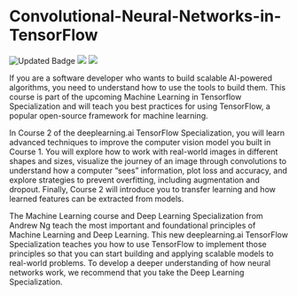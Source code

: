# Convolutional-Neural-Networks-in-TensorFlow

![Updated Badge](https://badges.pufler.dev/updated/neerajk/Convolutional-Neural-Networks-in-TensorFlow)
![](https://badges.pufler.dev/created/neerajk/Convolutional-Neural-Networks-in-TensorFlow)
![](https://badges.pufler.dev/visits/neerajk/Convolutional-Neural-Networks-in-TensorFlow)

If you are a software developer who wants to build scalable AI-powered algorithms, you need to understand how to use the tools to build them. This course is part of the upcoming Machine Learning in Tensorflow Specialization and will teach you best practices for using TensorFlow, a popular open-source framework for machine learning.

In Course 2 of the deeplearning.ai TensorFlow Specialization, you will learn advanced techniques to improve the computer vision model you built in Course 1. You will explore how to work with real-world images in different shapes and sizes, visualize the journey of an image through convolutions to understand how a computer “sees” information, plot loss and accuracy, and explore strategies to prevent overfitting, including augmentation and dropout. Finally, Course 2 will introduce you to transfer learning and how learned features can be extracted from models. 

The Machine Learning course and Deep Learning Specialization from Andrew Ng teach the most important and foundational principles of Machine Learning and Deep Learning. This new deeplearning.ai TensorFlow Specialization teaches you how to use TensorFlow to implement those principles so that you can start building and applying scalable models to real-world problems. To develop a deeper understanding of how neural networks work, we recommend that you take the Deep Learning Specialization.

